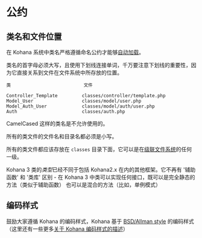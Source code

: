 # 公约

## 类名和文件位置

在 Kohana 系统中类名严格遵循命名公约才能够[自动加载](start.autoloading)。

类名的首字母必须大写，且使用下划线连接单词，千万要注意下划线的重要性，因为它直接关系到文件在文件系统中所存放的位置。

	类							文件
	
	Controller_Template			classes/controller/template.php
	Model_User					classes/model/user.php
	Model_Auth_User				classes/model/auth/user.php
	Auth						classes/auth.php

CamelCased 这样的类名是不允许使用的。

所有的类文件的文件名和目录名都必须是小写。

所有的类文件都应该存放在 `classes` 目录下面，它可以是在[级联文件系统](start.filesystem)的任何一级。

Kohana 3 类的*类型*已经不同于包括 Kohana2.x 在内的其他框架。它不再有 '辅助函数' 和 '类库' 区别 - 在 Kohana 3 中类可以实现任何接口，既可以是完全静态的方法（类似于辅助函数） 也可以是混合的方法（比如，单例模式）

## 编码样式

鼓励大家遵循 Kohana 的编码样式，Kohana 基于 [BSD/Allman style](http://en.wikipedia.org/wiki/Indent_style#BSD.2FAllman_style) 的编码样式（这里还有一些更多[关于 Kohana 编码样式的描述](http://dev.kohanaphp.com/wiki/kohana2/CodingStyle)）